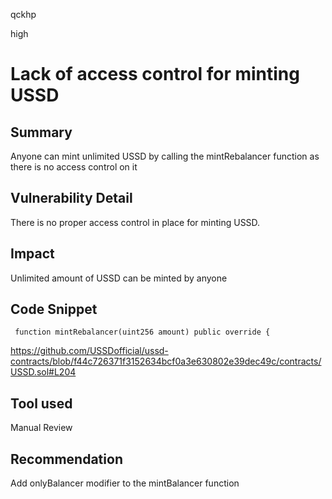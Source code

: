 qckhp

high

# Lack of access control for minting USSD

## Summary
Anyone can mint unlimited USSD by calling the mintRebalancer function as there is no access control on it

## Vulnerability Detail
There is no proper access control in place for minting USSD.

## Impact
Unlimited amount of USSD can be minted by anyone

## Code Snippet
```solidity
 function mintRebalancer(uint256 amount) public override {
 ```
https://github.com/USSDofficial/ussd-contracts/blob/f44c726371f3152634bcf0a3e630802e39dec49c/contracts/USSD.sol#L204

## Tool used

Manual Review

## Recommendation
Add onlyBalancer modifier to the mintBalancer function
